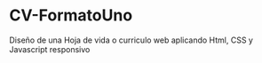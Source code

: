 # CV-FormatoUno
Diseño de una Hoja de vida o curriculo web aplicando Html, CSS y Javascript responsivo
